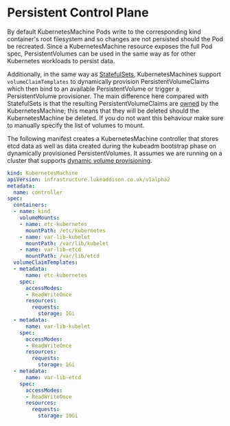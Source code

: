 # Persistent Control Plane

By default KubernetesMachine Pods write to the corresponding kind container's
root filesystem and so changes are not persisted should the Pod be recreated.
Since a KubernetesMachine resource exposes the full Pod spec, PersistentVolumes
can be used in the same way as for other Kubernetes workloads to persist data.

Additionally, in the same way as [StatefulSets], KubernetesMachines support
`volumeClaimTemplates` to dynamically provision PersistentVolumeClaims which
then bind to an available PersistentVolume or trigger a PersistentVolume
provisioner. The main difference here compared with StatefulSets is that the
resulting PersistentVolumeClaims are [owned] by the KubernetesMachine; this
means that they will be deleted should the KubernetesMachine be deleted. If you
do not want this behaviour make sure to manually specify the list of volumes to
mount.

The following manifest creates a KubernetesMachine controller that stores etcd
data as well as data created during the kubeadm bootstrap phase on dynamically
provisioned PersistentVolumes. It assumes we are running on a cluster that
supports [dynamic volume provisioning].

```yaml
kind: KubernetesMachine
apiVersion: infrastructure.lukeaddison.co.uk/v1alpha2
metadata:
  name: controller
spec:
  containers:
  - name: kind
    volumeMounts:
    - name: etc-kubernetes
      mountPath: /etc/kubernetes
    - name: var-lib-kubelet
      mountPath: /var/lib/kubelet
    - name: var-lib-etcd
      mountPath: /var/lib/etcd
  volumeClaimTemplates:
  - metadata:
      name: etc-kubernetes
    spec:
      accessModes:
      - ReadWriteOnce
      resources:
        requests:
          storage: 1Gi
  - metadata:
      name: var-lib-kubelet
    spec:
      accessModes:
      - ReadWriteOnce
      resources:
        requests:
          storage: 1Gi
  - metadata:
      name: var-lib-etcd
    spec:
      accessModes:
      - ReadWriteOnce
      resources:
        requests:
          storage: 10Gi
```

[StatefulSets]: https://kubernetes.io/docs/concepts/workloads/controllers/statefulset/
[owned]: https://kubernetes.io/docs/concepts/workloads/controllers/garbage-collection
[dynamic volume provisioning]: https://kubernetes.io/docs/concepts/storage/dynamic-provisioning/
